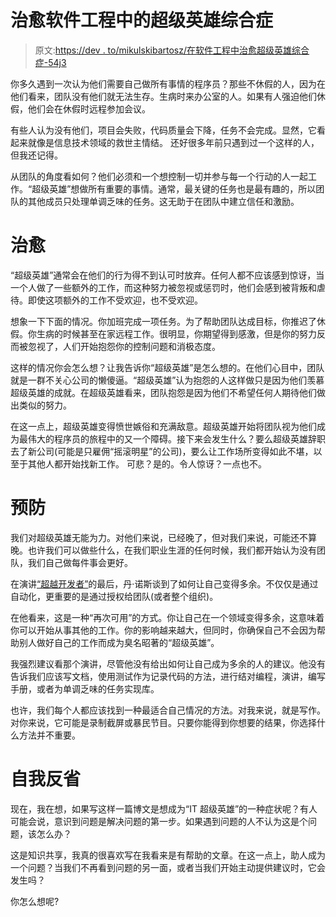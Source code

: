# 治愈软件工程中的超级英雄综合症

> 原文:[https://dev . to/mikulskibartosz/在软件工程中治愈超级英雄综合症-54j3](https://dev.to/mikulskibartosz/curing-the-superhero-syndrome-in-software-engineering-54j3)

你多久遇到一次认为他们需要自己做所有事情的程序员？那些不休假的人，因为在他们看来，团队没有他们就无法生存。生病时来办公室的人。如果有人强迫他们休假，他们会在休假时远程参加会议。

有些人认为没有他们，项目会失败，代码质量会下降，任务不会完成。显然，它看起来就像是信息技术领域的救世主情结。
还好很多年前只遇到过一个这样的人，但我还记得。

从团队的角度看如何？他们必须和一个想控制一切并参与每一个行动的人一起工作。“超级英雄”想做所有重要的事情。通常，最关键的任务也是最有趣的，所以团队的其他成员只处理单调乏味的任务。这无助于在团队中建立信任和激励。

# [](#the-cure)治愈

“超级英雄”通常会在他们的行为得不到认可时放弃。任何人都不应该感到惊讶，当一个人做了一些额外的工作，而这种努力被忽视或惩罚时，他们会感到被背叛和虐待。即使这项额外的工作不受欢迎，也不受欢迎。

想象一下下面的情况。你加班完成一项任务。为了帮助团队达成目标，你推迟了休假。你生病的时候甚至在家远程工作。很明显，你期望得到感激，但是你的努力反而被忽视了，人们开始抱怨你的控制问题和消极态度。

这样的情况你会怎么想？让我告诉你“超级英雄”是怎么想的。在他们心目中，团队就是一群不关心公司的懒傻逼。“超级英雄”认为抱怨的人这样做只是因为他们羡慕超级英雄的成就。在超级英雄看来，团队抱怨是因为他们不希望任何人期待他们做出类似的努力。

在这一点上，超级英雄变得愤世嫉俗和充满敌意。超级英雄开始将团队视为他们成为最伟大的程序员的旅程中的又一个障碍。接下来会发生什么？要么超级英雄辞职去了新公司(可能是只雇佣“摇滚明星”的公司)，要么让工作场所变得如此不堪，以至于其他人都开始找新工作。
可悲？是的。令人惊讶？一点也不。

# [](#prevention)预防

我们对超级英雄无能为力。对他们来说，已经晚了，但对我们来说，可能还不算晚。也许我们可以做些什么，在我们职业生涯的任何时候，我们都开始认为没有团队，我们自己做每件事会更好。

在演讲[“超越开发者”](https://www.youtube.com/watch?v=wYEk0y8LYfg)的最后，丹·诺斯谈到了如何让自己变得多余。不仅仅是通过自动化，更重要的是通过授权给团队(或者整个组织)。

在他看来，这是一种“再次可用”的方式。你让自己在一个领域变得多余，这意味着你可以开始从事其他的工作。你的影响越来越大，但同时，你确保自己不会因为帮助别人做好自己的工作而成为臭名昭著的“超级英雄”。

我强烈建议看那个演讲，尽管他没有给出如何让自己成为多余的人的建议。他没有告诉我们应该写文档，使用测试作为记录代码的方法，进行结对编程，演讲，编写手册，或者为单调乏味的任务实现库。

也许，我们每个人都应该找到一种最适合自己情况的方法。对我来说，就是写作。对你来说，它可能是录制截屏或暴民节目。只要你能得到你想要的结果，你选择什么方法并不重要。

# [](#selfreflection)自我反省

现在，我在想，如果写这样一篇博文是想成为“IT 超级英雄”的一种症状呢？有人可能会说，意识到问题是解决问题的第一步。如果遇到问题的人不认为这是个问题，该怎么办？

这是知识共享，我真的很喜欢写在我看来是有帮助的文章。在这一点上，助人成为一个问题？当我们不再看到问题的另一面，或者当我们开始主动提供建议时，它会发生吗？

你怎么想呢?